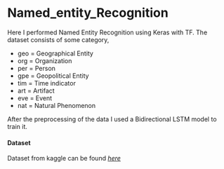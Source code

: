 # Named_entity_Recognition

Here I performed Named Entity Recognition using Keras with TF. The dataset consists of some category,     
+ geo = Geographical Entity
+ org = Organization
+ per = Person
+ gpe = Geopolitical Entity
+ tim = Time indicator
+ art = Artifact
+ eve = Event
+ nat = Natural Phenomenon     

After the preprocessing of the data I used a Bidirectional LSTM model to train it.

#### Dataset
Dataset from kaggle can be found *[here](https://www.kaggle.com/abhinavwalia95/entity-annotated-corpus)*
